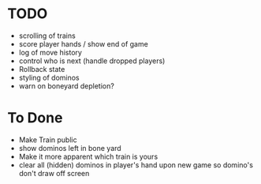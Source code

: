 
# TODO 
* scrolling of trains
* score player hands / show end of game
* log of move history
* control who is next (handle dropped players)
* Rollback state
* styling of dominos
* warn on boneyard depletion?

# To Done
* Make Train public
* show dominos left in bone yard
* Make it more apparent which train is yours
* clear all (hidden) dominos in player's hand upon new game so domino's don't draw off screen
